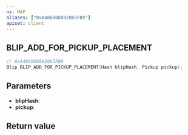 ```yaml
---
ns: MAP
aliases: ["0xA486008892065FB9"]
apiset: client
---
```

## BLIP_ADD_FOR_PICKUP_PLACEMENT

```c
// 0xA486008892065FB9
Blip BLIP_ADD_FOR_PICKUP_PLACEMENT(Hash blipHash, Pickup pickup);
```


## Parameters
* **blipHash**:
* **pickup**:

## Return value